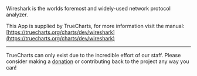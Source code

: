 Wireshark is the worlds foremost and widely-used network protocol analyzer.

This App is supplied by TrueCharts, for more information visit the manual: [https://truecharts.org/charts/dev/wireshark](https://truecharts.org/charts/dev/wireshark)

---

TrueCharts can only exist due to the incredible effort of our staff.
Please consider making a [donation](https://truecharts.org/sponsor) or contributing back to the project any way you can!
